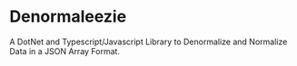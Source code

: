 # Denormaleezie
A DotNet and Typescript/Javascript Library to Denormalize and Normalize Data in a JSON Array Format.
